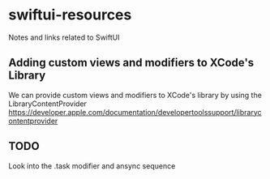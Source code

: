 # swiftui-resources
Notes and links related to SwiftUI

## Adding custom views and modifiers to XCode's Library
We can provide custom views and modifiers to XCode's library by using the LibraryContentProvider
https://developer.apple.com/documentation/developertoolssupport/librarycontentprovider


## TODO
Look into the .task modifier and ansync sequence
